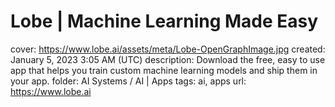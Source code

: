 # Lobe | Machine Learning Made Easy

cover: https://www.lobe.ai/assets/meta/Lobe-OpenGraphImage.jpg
created: January 5, 2023 3:05 AM (UTC)
description: Download the free, easy to use app that helps you train custom machine learning models and ship them in your app.
folder: AI Systems / AI | Apps
tags: ai, apps
url: https://www.lobe.ai